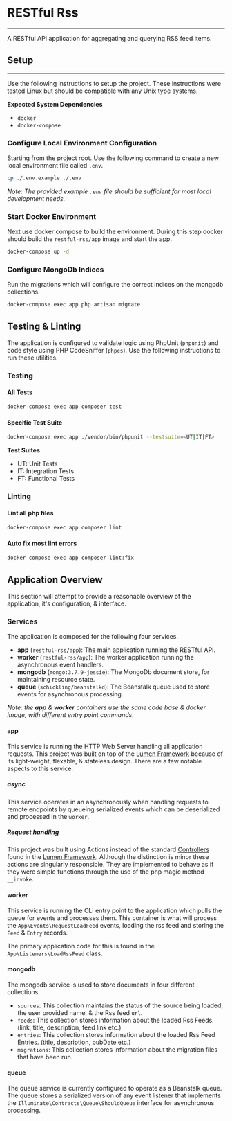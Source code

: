 # RESTful Rss

---

A RESTful API application for aggregating and querying RSS feed items.

## Setup

---

Use the following instructions to setup the project.
These instructions were tested Linux but should be compatible with any Unix type systems.

**Expected System Dependencies**

* `docker`
* `docker-compose`

### Configure Local Environment Configuration

Starting from the project root.
Use the following command to create a new local environment file called `.env`.

```bash
cp ./.env.example ./.env
```

_Note: The provided example `.env` file should be sufficient for most local development needs._

### Start Docker Environment

Next use docker compose to build the environment.
During this step docker should build the `restful-rss/app` image and start the app.

```bash
docker-compose up -d
```

### Configure MongoDb Indices

Run the migrations which will configure the correct indices on the mongodb collections.

```bash
docker-compose exec app php artisan migrate
```

## Testing & Linting

The application is configured to validate logic using PhpUnit (`phpunit`) and code style using PHP CodeSniffer (`phpcs`).
Use the following instructions to run these utilities.

### Testing

#### All Tests
```bash
docker-compose exec app composer test
```

#### Specific Test Suite
```bash
docker-compose exec app ./vendor/bin/phpunit --testsuite=<UT|IT|FT>
```

**Test Suites**

* UT: Unit Tests
* IT: Integration Tests
* FT: Functional Tests

### Linting

#### Lint all php files
```bash
docker-compose exec app composer lint
```

#### Auto fix most lint errors
```bash
docker-compose exec app composer lint:fix
```

## Application Overview

This section will attempt to provide a reasonable overview of the application, it's configuration, & interface.

### Services

The application is composed for the following four services.

* **app** (`restful-rss/app`): The main application running the RESTful API.
* **worker** (`restful-rss/app`): The worker application running the asynchronous event handlers.
* **mongodb** (`mongo:3.7.9-jessie`): The MongoDb document store, for maintaining resource state.
* **queue** (`schickling/beanstalkd`): The Beanstalk queue used to store events for asynchronous processing.

_Note: the **app** & **worker** containers use the same code base & docker image, with different entry point commands._

#### app

This service is running the HTTP Web Server handling all application requests.
This project was built on top of the [Lumen Framework](https://lumen.laravel.com/) because of its light-weight, flexable, & stateless design.
There are a few notable aspects to this service.

##### async

This service operates in an asynchronously when handling requests to remote endpoints by queueing serialized events which can be deserialized and processed in the `worker`.

##### Request handling

This project was built using Actions instead of the standard [Controllers](https://lumen.laravel.com/docs/5.6/controllers) found in the [Lumen Framework](https://lumen.laravel.com/).
Although the distinction is minor these actions are singularly responsible.
They are implemented to behave as if they were simple functions through the use of the php magic method `__invoke`.

#### worker

This service is running the CLI entry point to the application which pulls the queue for events and processes them.
This container is what will process the `App\Events\RequestLoadFeed` events, loading the rss feed and storing the `Feed` & `Entry` records.

The primary application code for this is found in the `App\Listeners\LoadRssFeed` class.

#### mongodb

The mongodb service is used to store documents in four different collections.

* `sources`: This collection maintains the status of the source being loaded, the user provided name, & the Rss feed `url`.
* `feeds`: This collection stores information about the loaded Rss Feeds. (link, title, description, feed link etc.)
* `entries`: This collection stores information about the loaded Rss Feed Entries. (title, description, pubDate etc.)
* `migrations`: This collection stores information about the migration files that have been run.

#### queue

The queue service is currently configured to operate as a Beanstalk queue.
The queue stores a serialized version of any event listener that implements the `Illuminate\Contracts\Queue\ShouldQueue` interface for asynchronous processing.
